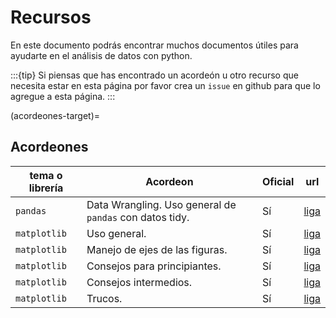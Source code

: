 # Recursos

En este documento podrás encontrar muchos documentos útiles para ayudarte en el análisis de datos con python.

:::{tip}
Si piensas que has encontrado un acordeón u otro recurso que necesita estar en esta página por favor crea un `issue` en github para que lo agregue a esta página.
:::

(acordeones-target)=
## Acordeones

|tema o librería|Acordeon|Oficial|url|
|---|---|--|---|
|`pandas`|Data Wrangling. Uso general de `pandas` con datos tidy.| Sí | [liga](https://pandas.pydata.org/Pandas_Cheat_Sheet.pdf)|
|`matplotlib`|Uso general.| Sí | [liga](https://matplotlib.org/cheatsheets/_images/cheatsheets-1.png)|
|`matplotlib`|Manejo de ejes de las figuras.| Sí | [liga](https://matplotlib.org/cheatsheets/_images/cheatsheets-1.png)|
|`matplotlib`|Consejos para principiantes.| Sí | [liga](https://matplotlib.org/cheatsheets/_images/handout-beginner.png)|
|`matplotlib`|Consejos intermedios.| Sí | [liga](https://matplotlib.org/cheatsheets/_images/handout-intermediate.png)|
|`matplotlib`|Trucos.| Sí | [liga](https://matplotlib.org/cheatsheets/_images/handout-tips.png)|



